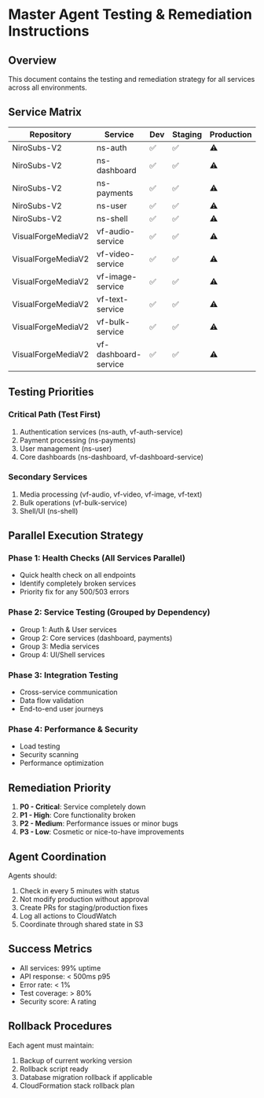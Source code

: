 # Master Agent Testing & Remediation Instructions

## Overview
This document contains the testing and remediation strategy for all services across all environments.

## Service Matrix

| Repository | Service | Dev | Staging | Production |
|------------|---------|-----|---------|------------|
| NiroSubs-V2 | ns-auth | ✅ | ✅ | ⚠️ |
| NiroSubs-V2 | ns-dashboard | ✅ | ✅ | ⚠️ |
| NiroSubs-V2 | ns-payments | ✅ | ✅ | ⚠️ |
| NiroSubs-V2 | ns-user | ✅ | ✅ | ⚠️ |
| NiroSubs-V2 | ns-shell | ✅ | ✅ | ⚠️ |
| VisualForgeMediaV2 | vf-audio-service | ✅ | ✅ | ⚠️ |
| VisualForgeMediaV2 | vf-video-service | ✅ | ✅ | ⚠️ |
| VisualForgeMediaV2 | vf-image-service | ✅ | ✅ | ⚠️ |
| VisualForgeMediaV2 | vf-text-service | ✅ | ✅ | ⚠️ |
| VisualForgeMediaV2 | vf-bulk-service | ✅ | ✅ | ⚠️ |
| VisualForgeMediaV2 | vf-dashboard-service | ✅ | ✅ | ⚠️ |


## Testing Priorities

### Critical Path (Test First)
1. Authentication services (ns-auth, vf-auth-service)
2. Payment processing (ns-payments)
3. User management (ns-user)
4. Core dashboards (ns-dashboard, vf-dashboard-service)

### Secondary Services
1. Media processing (vf-audio, vf-video, vf-image, vf-text)
2. Bulk operations (vf-bulk-service)
3. Shell/UI (ns-shell)

## Parallel Execution Strategy

### Phase 1: Health Checks (All Services Parallel)
- Quick health check on all endpoints
- Identify completely broken services
- Priority fix for any 500/503 errors

### Phase 2: Service Testing (Grouped by Dependency)
- Group 1: Auth & User services
- Group 2: Core services (dashboard, payments)
- Group 3: Media services
- Group 4: UI/Shell services

### Phase 3: Integration Testing
- Cross-service communication
- Data flow validation
- End-to-end user journeys

### Phase 4: Performance & Security
- Load testing
- Security scanning
- Performance optimization

## Remediation Priority

1. **P0 - Critical**: Service completely down
2. **P1 - High**: Core functionality broken
3. **P2 - Medium**: Performance issues or minor bugs
4. **P3 - Low**: Cosmetic or nice-to-have improvements

## Agent Coordination

Agents should:
1. Check in every 5 minutes with status
2. Not modify production without approval
3. Create PRs for staging/production fixes
4. Log all actions to CloudWatch
5. Coordinate through shared state in S3

## Success Metrics

- All services: 99% uptime
- API response: < 500ms p95
- Error rate: < 1%
- Test coverage: > 80%
- Security score: A rating

## Rollback Procedures

Each agent must maintain:
1. Backup of current working version
2. Rollback script ready
3. Database migration rollback if applicable
4. CloudFormation stack rollback plan
